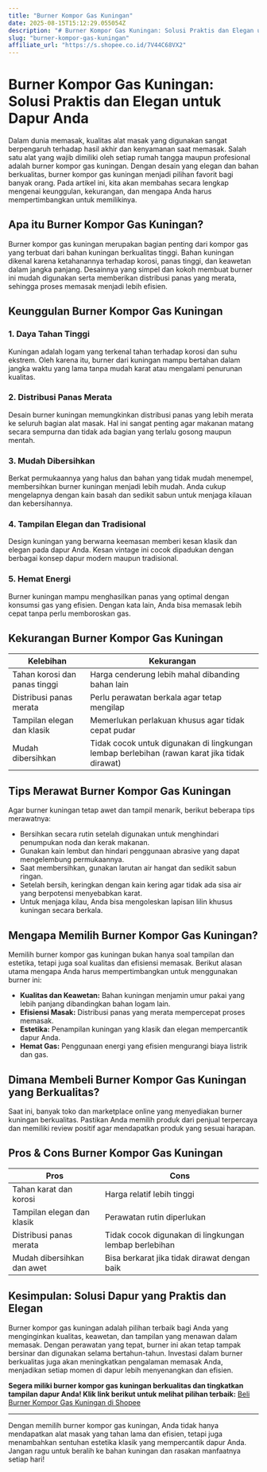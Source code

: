 ```yaml
---
title: "Burner Kompor Gas Kuningan"
date: 2025-08-15T15:12:29.055054Z
description: "# Burner Kompor Gas Kuningan: Solusi Praktis dan Elegan untuk Dapur Anda..."
slug: "burner-kompor-gas-kuningan"
affiliate_url: "https://s.shopee.co.id/7V44C68VX2"
---
```

# Burner Kompor Gas Kuningan: Solusi Praktis dan Elegan untuk Dapur Anda

Dalam dunia memasak, kualitas alat masak yang digunakan sangat berpengaruh terhadap hasil akhir dan kenyamanan saat memasak. Salah satu alat yang wajib dimiliki oleh setiap rumah tangga maupun profesional adalah burner kompor gas kuningan. Dengan desain yang elegan dan bahan berkualitas, burner kompor gas kuningan menjadi pilihan favorit bagi banyak orang. Pada artikel ini, kita akan membahas secara lengkap mengenai keunggulan, kekurangan, dan mengapa Anda harus mempertimbangkan untuk memilikinya.

## Apa itu Burner Kompor Gas Kuningan?

Burner kompor gas kuningan merupakan bagian penting dari kompor gas yang terbuat dari bahan kuningan berkualitas tinggi. Bahan kuningan dikenal karena ketahanannya terhadap korosi, panas tinggi, dan keawetan dalam jangka panjang. Desainnya yang simpel dan kokoh membuat burner ini mudah digunakan serta memberikan distribusi panas yang merata, sehingga proses memasak menjadi lebih efisien.

## Keunggulan Burner Kompor Gas Kuningan

### 1. Daya Tahan Tinggi
Kuningan adalah logam yang terkenal tahan terhadap korosi dan suhu ekstrem. Oleh karena itu, burner dari kuningan mampu bertahan dalam jangka waktu yang lama tanpa mudah karat atau mengalami penurunan kualitas.

### 2. Distribusi Panas Merata
Desain burner kuningan memungkinkan distribusi panas yang lebih merata ke seluruh bagian alat masak. Hal ini sangat penting agar makanan matang secara sempurna dan tidak ada bagian yang terlalu gosong maupun mentah.

### 3. Mudah Dibersihkan
Berkat permukaannya yang halus dan bahan yang tidak mudah menempel, membersihkan burner kuningan menjadi lebih mudah. Anda cukup mengelapnya dengan kain basah dan sedikit sabun untuk menjaga kilauan dan kebersihannya.

### 4. Tampilan Elegan dan Tradisional
Design kuningan yang berwarna keemasan memberi kesan klasik dan elegan pada dapur Anda. Kesan vintage ini cocok dipadukan dengan berbagai konsep dapur modern maupun tradisional.

### 5. Hemat Energi
Burner kuningan mampu menghasilkan panas yang optimal dengan konsumsi gas yang efisien. Dengan kata lain, Anda bisa memasak lebih cepat tanpa perlu memboroskan gas.

## Kekurangan Burner Kompor Gas Kuningan

| Kelebihan | Kekurangan |
|------------|--------------|
| Tahan korosi dan panas tinggi | Harga cenderung lebih mahal dibanding bahan lain |
| Distribusi panas merata | Perlu perawatan berkala agar tetap mengilap |
| Tampilan elegan dan klasik | Memerlukan perlakuan khusus agar tidak cepat pudar |
| Mudah dibersihkan | Tidak cocok untuk digunakan di lingkungan lembap berlebihan (rawan karat jika tidak dirawat) |

## Tips Merawat Burner Kompor Gas Kuningan

Agar burner kuningan tetap awet dan tampil menarik, berikut beberapa tips merawatnya:

- Bersihkan secara rutin setelah digunakan untuk menghindari penumpukan noda dan kerak makanan.
- Gunakan kain lembut dan hindari penggunaan abrasive yang dapat mengelembung permukaannya.
- Saat membersihkan, gunakan larutan air hangat dan sedikit sabun ringan.
- Setelah bersih, keringkan dengan kain kering agar tidak ada sisa air yang berpotensi menyebabkan karat.
- Untuk menjaga kilau, Anda bisa mengoleskan lapisan lilin khusus kuningan secara berkala.

## Mengapa Memilih Burner Kompor Gas Kuningan?

Memilih burner kompor gas kuningan bukan hanya soal tampilan dan estetika, tetapi juga soal kualitas dan efisiensi memasak. Berikut alasan utama mengapa Anda harus mempertimbangkan untuk menggunakan burner ini:

- **Kualitas dan Keawetan:** Bahan kuningan menjamin umur pakai yang lebih panjang dibandingkan bahan logam lain.
- **Efisiensi Masak:** Distribusi panas yang merata mempercepat proses memasak.
- **Estetika:** Penampilan kuningan yang klasik dan elegan mempercantik dapur Anda.
- **Hemat Gas:** Penggunaan energi yang efisien mengurangi biaya listrik dan gas.

## Dimana Membeli Burner Kompor Gas Kuningan yang Berkualitas?

Saat ini, banyak toko dan marketplace online yang menyediakan burner kuningan berkualitas. Pastikan Anda memilih produk dari penjual terpercaya dan memiliki review positif agar mendapatkan produk yang sesuai harapan.

## Pros & Cons Burner Kompor Gas Kuningan

| Pros | Cons |
|-------|--------|
| Tahan karat dan korosi | Harga relatif lebih tinggi |
| Tampilan elegan dan klasik | Perawatan rutin diperlukan |
| Distribusi panas merata | Tidak cocok digunakan di lingkungan lembap berlebihan |
| Mudah dibersihkan dan awet | Bisa berkarat jika tidak dirawat dengan baik |

## Kesimpulan: Solusi Dapur yang Praktis dan Elegan

Burner kompor gas kuningan adalah pilihan terbaik bagi Anda yang menginginkan kualitas, keawetan, dan tampilan yang menawan dalam memasak. Dengan perawatan yang tepat, burner ini akan tetap tampak bersinar dan digunakan selama bertahun-tahun. Investasi dalam burner berkualitas juga akan meningkatkan pengalaman memasak Anda, menjadikan setiap momen di dapur lebih menyenangkan dan efisien.

**Segera miliki burner kompor gas kuningan berkualitas dan tingkatkan tampilan dapur Anda! Klik link berikut untuk melihat pilihan terbaik:** [Beli Burner Kompor Gas Kuningan di Shopee](https://s.shopee.co.id/7V44C68VX2)

---

Dengan memilih burner kompor gas kuningan, Anda tidak hanya mendapatkan alat masak yang tahan lama dan efisien, tetapi juga menambahkan sentuhan estetika klasik yang mempercantik dapur Anda. Jangan ragu untuk beralih ke bahan kuningan dan rasakan manfaatnya setiap hari!